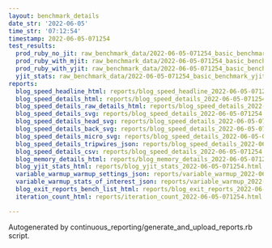 ```yaml
---
layout: benchmark_details
date_str: '2022-06-05'
time_str: '07:12:54'
timestamp: 2022-06-05-071254
test_results:
  prod_ruby_no_jit: raw_benchmark_data/2022-06-05-071254_basic_benchmark_prod_ruby_no_jit.json
  prod_ruby_with_mjit: raw_benchmark_data/2022-06-05-071254_basic_benchmark_prod_ruby_with_mjit.json
  prod_ruby_with_yjit: raw_benchmark_data/2022-06-05-071254_basic_benchmark_prod_ruby_with_yjit.json
  yjit_stats: raw_benchmark_data/2022-06-05-071254_basic_benchmark_yjit_stats.json
reports:
  blog_speed_headline_html: reports/blog_speed_headline_2022-06-05-071254.html
  blog_speed_details_html: reports/blog_speed_details_2022-06-05-071254.html
  blog_speed_details_raw_details_html: reports/blog_speed_details_2022-06-05-071254.raw_details.html
  blog_speed_details_svg: reports/blog_speed_details_2022-06-05-071254.svg
  blog_speed_details_head_svg: reports/blog_speed_details_2022-06-05-071254.head.svg
  blog_speed_details_back_svg: reports/blog_speed_details_2022-06-05-071254.back.svg
  blog_speed_details_micro_svg: reports/blog_speed_details_2022-06-05-071254.micro.svg
  blog_speed_details_tripwires_json: reports/blog_speed_details_2022-06-05-071254.tripwires.json
  blog_speed_details_csv: reports/blog_speed_details_2022-06-05-071254.csv
  blog_memory_details_html: reports/blog_memory_details_2022-06-05-071254.html
  blog_yjit_stats_html: reports/blog_yjit_stats_2022-06-05-071254.html
  variable_warmup_warmup_settings_json: reports/variable_warmup_2022-06-05-071254.warmup_settings.json
  variable_warmup_stats_of_interest_json: reports/variable_warmup_2022-06-05-071254.stats_of_interest.json
  blog_exit_reports_bench_list_html: reports/blog_exit_reports_2022-06-05-071254.bench_list.html
  iteration_count_html: reports/iteration_count_2022-06-05-071254.html

---
```

Autogenerated by continuous_reporting/generate_and_upload_reports.rb script.
